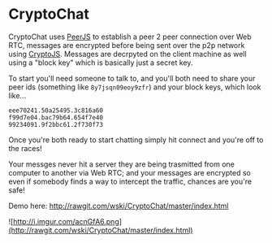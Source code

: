 # CryptoChat
CryptoChat uses [PeerJS](http://peerjs.com) to establish a peer 2 peer connection over Web RTC, messages are encrypted before being sent over the p2p network using [CryptoJS](https://www.npmjs.com/package/crypto-js). Messages are decrpyted on the client machine as well using a "block key" which is basically just a secret key. 

To start you'll need someone to talk to, and you'll both need to share your peer ids (something like `8y7jsqn09eoy9zfr`) and your block keys, which look like...

```
eee70241.50a25495.3c816a60
f99d7e04.bac79b64.654f7e40
99234091.9f2bbc61.2f730f73
```

Once you're both ready to start chatting simply hit connect and you're off to the races!

Your messges never hit a server they are being trasmitted from one computer to another via Web RTC; and your messages are encrypted so even if somebody finds a way to intercept the traffic, chances are you're safe!


Demo here: http://rawgit.com/wski/CryptoChat/master/index.html


![http://i.imgur.com/acnGfA6.png](http://rawgit.com/wski/CryptoChat/master/index.html)
